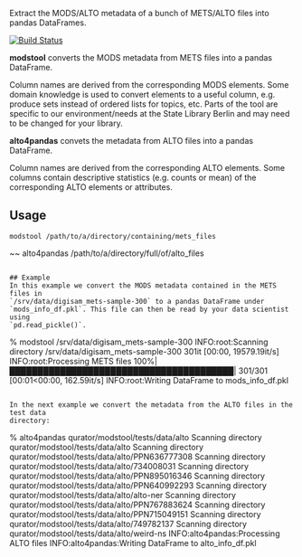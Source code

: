 Extract the MODS/ALTO metadata of a bunch of METS/ALTO files into pandas DataFrames.

[![Build Status](https://circleci.com/gh/qurator-spk/modstool.svg?style=svg)](https://circleci.com/gh/qurator-spk/modstool)

**modstool** converts the MODS metadata from METS files into a pandas DataFrame.

Column names are derived from the corresponding MODS elements. Some domain
knowledge is used to convert elements to a useful column, e.g. produce sets
instead of ordered lists for topics, etc. Parts of the tool are specific to
our environment/needs at the State Library Berlin and may need to be changed for
your library.

**alto4pandas** convets the metadata from ALTO files into a pandas DataFrame.

Column names are derived from the corresponding ALTO elements. Some columns
contain descriptive statistics (e.g. counts or mean) of the corresponding ALTO
elements or attributes.

## Usage
~~~
modstool /path/to/a/directory/containing/mets_files
~~~

~~
alto4pandas /path/to/a/directory/full/of/alto_files
~~~

## Example
In this example we convert the MODS metadata contained in the METS files in
`/srv/data/digisam_mets-sample-300` to a pandas DataFrame under
`mods_info_df.pkl`. This file can then be read by your data scientist using
`pd.read_pickle()`.

~~~
% modstool /srv/data/digisam_mets-sample-300
INFO:root:Scanning directory /srv/data/digisam_mets-sample-300
301it [00:00, 19579.19it/s]
INFO:root:Processing METS files
100%|████████████████████████████████████████| 301/301 [00:01<00:00, 162.59it/s]
INFO:root:Writing DataFrame to mods_info_df.pkl
~~~

In the next example we convert the metadata from the ALTO files in the test data
directory:

~~~
% alto4pandas qurator/modstool/tests/data/alto
Scanning directory qurator/modstool/tests/data/alto
Scanning directory qurator/modstool/tests/data/alto/PPN636777308
Scanning directory qurator/modstool/tests/data/alto/734008031
Scanning directory qurator/modstool/tests/data/alto/PPN895016346
Scanning directory qurator/modstool/tests/data/alto/PPN640992293
Scanning directory qurator/modstool/tests/data/alto/alto-ner
Scanning directory qurator/modstool/tests/data/alto/PPN767883624
Scanning directory qurator/modstool/tests/data/alto/PPN715049151
Scanning directory qurator/modstool/tests/data/alto/749782137
Scanning directory qurator/modstool/tests/data/alto/weird-ns
INFO:alto4pandas:Processing ALTO files
INFO:alto4pandas:Writing DataFrame to alto_info_df.pkl
~~~
